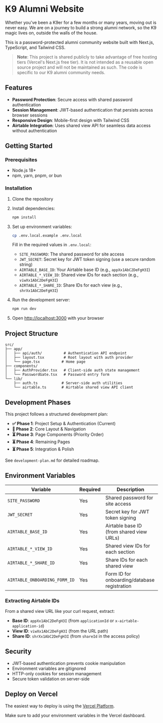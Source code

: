 # K9 Alumni Website

Whether you've been a K9er for a few months or many years, moving out is never easy. We are on a journey to build a strong alumni network, so the K9 magic lives on, outside the walls of the house.

This is a password-protected alumni community website built with Next.js, TypeScript, and Tailwind CSS.

> **Note**: This project is shared publicly to take advantage of free hosting tiers (Vercel's Next.js free tier). It is not intended as a reusable open source project and will not be maintained as such. The code is specific to our K9 alumni community needs.

## Features

- **Password Protection**: Secure access with shared password authentication
- **Session Management**: JWT-based authentication that persists across browser sessions
- **Responsive Design**: Mobile-first design with Tailwind CSS
- **Airtable Integration**: Uses shared view API for seamless data access without authentication

## Getting Started

### Prerequisites

- Node.js 18+ 
- npm, yarn, pnpm, or bun

### Installation

1. Clone the repository
2. Install dependencies:
   ```bash
   npm install
   ```

3. Set up environment variables:
   ```bash
   cp .env.local.example .env.local
   ```
   
   Fill in the required values in `.env.local`:
   - `SITE_PASSWORD`: The shared password for site access
   - `JWT_SECRET`: Secret key for JWT token signing (use a secure random string)
   - `AIRTABLE_BASE_ID`: Your Airtable base ID (e.g., `appXx1AbC2DeFgH3I`)
   - `AIRTABLE_*_VIEW_ID`: Shared view IDs for each section (e.g., `viwXx1AbC2DeFgH3I`)
   - `AIRTABLE_*_SHARE_ID`: Share IDs for each view (e.g., `shrXx1AbC2DeFgH3I`)

4. Run the development server:
   ```bash
   npm run dev
   ```

5. Open [http://localhost:3000](http://localhost:3000) with your browser

## Project Structure

```
src/
├── app/
│   ├── api/auth/          # Authentication API endpoint
│   ├── layout.tsx         # Root layout with auth provider
│   └── page.tsx          # Home page
├── components/
│   ├── AuthProvider.tsx   # Client-side auth state management
│   └── PasswordGate.tsx   # Password entry form
└── lib/
    ├── auth.ts           # Server-side auth utilities
    └── airtable.ts       # Airtable shared view API client
```

## Development Phases

This project follows a structured development plan:

- **✅ Phase 1**: Project Setup & Authentication (Current)
- **🚧 Phase 2**: Core Layout & Navigation  
- **⏳ Phase 3**: Page Components (Priority Order)
- **⏳ Phase 4**: Remaining Pages
- **⏳ Phase 5**: Integration & Polish

See `development-plan.md` for detailed roadmap.

## Environment Variables

| Variable | Required | Description |
|----------|----------|-------------|
| `SITE_PASSWORD` | Yes | Shared password for site access |
| `JWT_SECRET` | Yes | Secret key for JWT token signing |
| `AIRTABLE_BASE_ID` | Yes | Airtable base ID (from shared view URLs) |
| `AIRTABLE_*_VIEW_ID` | Yes | Shared view IDs for each section |
| `AIRTABLE_*_SHARE_ID` | Yes | Share IDs for each shared view |
| `AIRTABLE_ONBOARDING_FORM_ID` | Yes | Form ID for onboarding/database registration |

### Extracting Airtable IDs

From a shared view URL like your curl request, extract:
- **Base ID**: `appXx1AbC2DeFgH3I` (from `applicationId` or `x-airtable-application-id`)
- **View ID**: `viwXx1AbC2DeFgH3I` (from the URL path)
- **Share ID**: `shrXx1AbC2DeFgH3I` (from `shareId` in the access policy)

## Security

- JWT-based authentication prevents cookie manipulation
- Environment variables are gitignored
- HTTP-only cookies for session management
- Secure token validation on server-side

## Deploy on Vercel

The easiest way to deploy is using the [Vercel Platform](https://vercel.com/new?utm_medium=default-template&filter=next.js&utm_source=create-next-app&utm_campaign=create-next-app-readme).

Make sure to add your environment variables in the Vercel dashboard.